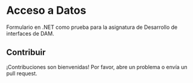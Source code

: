 # Acceso a Datos

Formulario en .NET como prueba para la asignatura de Desarrollo de interfaces de DAM.

## Contribuir

¡Contribuciones son bienvenidas! Por favor, abre un problema o envía un pull request.
